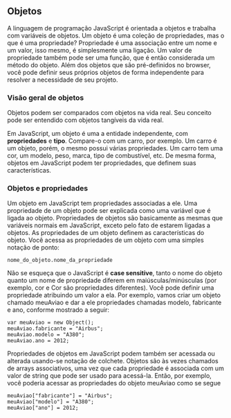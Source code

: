 ## Objetos

A linguagem de programação JavaScript é orientada a objetos e trabalha com variáveis de objetos. Um objeto é uma coleção de propriedades, mas o que é uma propriedade? Propriedade é uma associação entre um nome e um valor, isso mesmo, é simplesmente uma ligação. Um valor de propriedade também pode ser uma função, que é então considerada um método do objeto. 
Além dos objetos que são pré-definidos no browser, você pode definir seus próprios objetos de forma independente para resolver a necessidade de seu projeto.

### Visão geral de objetos

Objetos podem ser comparados com objetos na vida real. Seu conceito pode ser entendido com objetos tangíveis da vida real.

Em JavaScript, um objeto é uma a entidade independente, com **propriedades** e **tipo**. Compare-o com um carro, por exemplo. Um carro é um objeto, porém, o mesmo possui várias propriedades. Um carro tem uma cor, um modelo, peso, marca, tipo de combustível, etc. De mesma forma, objetos em JavaScript podem ter propriedades, que definem suas características.

### Objetos e propriedades

Um objeto em JavaScript tem propriedades associadas a ele. Uma propriedade de um objeto pode ser explicada como uma variável que é ligada ao objeto. Propriedades de objetos são basicamente as mesmas que variáveis normais em JavaScript, exceto pelo fato de estarem ligadas a objetos. As propriedades de um objeto definem as características do objeto. Você acessa as propriedades de um objeto com uma simples notação de ponto:

```
nome_do_objeto.nome_da_propriedade
```
Não se esqueça que o JavaScript é **case sensitive**, tanto o nome do objeto quanto um nome de propriedade diferem em maiúsculas/minúsculas (por exemplo, cor e Cor são propriedades diferentes). Você pode definir uma propriedade atribuindo um valor a ela. Por exemplo, vamos criar um objeto chamado meuAviao e dar a ele propriedades chamadas modelo, fabricante e ano, conforme mostrado a seguir:

```
var meuAviao = new Object();
meuAviao.fabricante = "Airbus";
meuAviao.modelo = "A380";
meuAviao.ano = 2012;
```
Propriedades de objetos em JavaScript podem também ser acessada ou alterada usando-se notação de colchete. Objetos são às vezes chamados de arrays associativos, uma vez que cada propriedade é associada com um valor de string que pode ser usado para acessá-la. Então, por exemplo, você poderia acessar as propriedades do objeto meuAviao como se segue

```
meuAviao["fabricante"] = "Airbus";
meuAviao["modelo"] = "A380";
meuAviao["ano"] = 2012;
